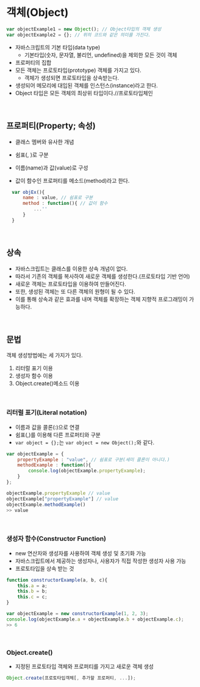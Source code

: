# 객체(Object)
```js
var objectExample1 = new Object(); // Object타입의 객체 생성
var objectExample2 = {}; // 위의 코드와 같은 의미를 가진다.
```

* 자바스크립트의 기본 타입(data type)
	* 기본타입(숫자, 문자열, 불리언, undefined)을 제외한 모든 것이 객체
* 프로퍼티의 집합
* 모든 객체는 프로토타입(prototype) 객체를 가지고 있다.
  * 객체가 생성되면 프로토타입을 상속받는다.
* 생성되어 메모리에 대입된 객체를 인스턴스(instance)라고 한다.
* Object 타입은 모든 객체의 최상위 타입이다.//프로토타입체인

<br>

## 프로퍼티(Property; 속성)

- 클래스 멤버와 유사한 개념
- 쉼표(, )로 구분
- 이름(name)과 값(value)로 구성

- 값이 함수인 프로퍼티를 메소드(method)라고 한다.

```js
  var objEx(){
      name : value, // 쉼표로 구분
      method : function(){ // 값이 함수
          ...''
      }
  }
```

<br>

## 상속

- 자바스크립트는 클래스를 이용한 상속 개념이 없다.
- 따라서 기존의 객체를 복사하여 새로운 객체를 생성한다.(프로토타입 기반 언어)
- 새로운 객체는 프로토타입을 이용하여 만들어진다.
- 또한, 생성된 객체는 또 다른 객체의 원형이 될 수 있다.
- 이를 통해 상속과 같은 효과를 내며 객체를 확장하는 객체 지향적 프로그래밍이 가능하다.

<br>

## 문법

객체 생성방법에는 세 가지가 있다.

1. 리터럴 표기 이용
2. 생성자 함수 이용
3. Object.create()메소드 이용

<br>

### 리터럴 표기(Literal notation) 

* 이름과 값을 콜론(:)으로 연결
* 쉼표(,)를 이용해 다른 프로퍼티와 구분
* `var object = {};`는 `var object = new Object();`와 같다.

```js
var objectExample = {
    propertyExample : "value", // 쉼표로 구분(세미 콜론이 아니다.)
    methodExample : function(){
        console.log(objectExample.propertyExample);
    }
};

objectExample.propertyExample // value
objectExample["propertyExample"] // value
objectExample.methodExample()
>> value
```

<br>

### 생성자 함수(Constructor Function)

* new 연산자와 생성자를 사용하여 객체 생성 및 초기화 가능
* 자바스크립트에서 제공하는 생성자나, 사용자가 직접 작성한 생성자 사용 가능
* 프로토타입을 상속 받는 것

```js
function constructorExample(a, b, c){
    this.a = a;
    this.b = b;
    this.c = c;
}

var objectExample = new constructorExample(1, 2, 3);
console.log(objectExample.a + objectExample.b + objectExample.c);
>> 6
```

<br>

### Object.create()

* 지정된 프로토타입 객체와 프로퍼티를 가지고 새로운 객체 생성

```js
Object.create(프로토타입객체[, 추가할 프로퍼티, ...]);
```

